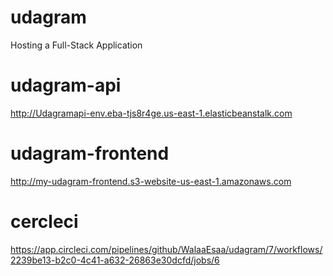 # udagram
Hosting a Full-Stack Application
# udagram-api
http://Udagramapi-env.eba-tjs8r4ge.us-east-1.elasticbeanstalk.com

# udagram-frontend
http://my-udagram-frontend.s3-website-us-east-1.amazonaws.com

# cercleci

https://app.circleci.com/pipelines/github/WalaaEsaa/udagram/7/workflows/2239be13-b2c0-4c41-a632-26863e30dcfd/jobs/6
